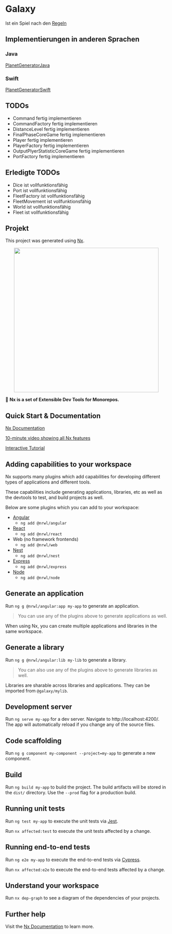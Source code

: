 # Galaxy

Ist ein Spiel nach den
<a href="http://rswgame.com/de/help/core_game_type.htm" 
   title="mehr Informationen">
    Regeln
</a>

## Implementierungen in anderen Sprachen

### Java
<a href="http://bitbucket.solutio.intern/users/bernd.niklas/repos/planetgeneratorjava/browse" 
   title="PlanetGeneratorJava">
    PlanetGeneratorJava
</a>
### Swift
<a href="http://bitbucket.solutio.intern/users/bernd.niklas/repos/planetgeneratorswift/browse" 
   title="PlanetGeneratorSwift">
    PlanetGeneratorSwift
</a>

## TODOs
- Command fertig implementieren
- CommandFactory fertig implementieren
- DistanceLevel fertig implementieren
- FinalPhaseCoreGame fertig implementieren
- Player fertig implementieren
- PlayerFactory fertig implementieren
- OutputPlyerStatisticCoreGame fertig implementieren
- PortFactory fertig implementieren

## Erledigte TODOs
- Dice ist vollfunktionsfähig
- Port ist vollfunktionsfähig
- FleetFactory ist vollfunktionsfähig
- FleetMovement ist vollfunktionsfähig
- World ist vollfunktionsfähig
- Fleet ist vollfunktionsfähig


## Projekt

This project was generated using [Nx](https://nx.dev).

<p align="center"><img src="https://raw.githubusercontent.com/nrwl/nx/master/nx-logo.png" width="450"></p>

🔎 **Nx is a set of Extensible Dev Tools for Monorepos.**

## Quick Start & Documentation

[Nx Documentation](https://nx.dev/angular)

[10-minute video showing all Nx features](https://nx.dev/angular/getting-started/what-is-nx)

[Interactive Tutorial](https://nx.dev/angular/tutorial/01-create-application)

## Adding capabilities to your workspace

Nx supports many plugins which add capabilities for developing different types of applications and different tools.

These capabilities include generating applications, libraries, etc as well as the devtools to test, and build projects as well.

Below are some plugins which you can add to your workspace:

- [Angular](https://angular.io)
  - `ng add @nrwl/angular`
- [React](https://reactjs.org)
  - `ng add @nrwl/react`
- Web (no framework frontends)
  - `ng add @nrwl/web`
- [Nest](https://nestjs.com)
  - `ng add @nrwl/nest`
- [Express](https://expressjs.com)
  - `ng add @nrwl/express`
- [Node](https://nodejs.org)
  - `ng add @nrwl/node`

## Generate an application

Run `ng g @nrwl/angular:app my-app` to generate an application.

> You can use any of the plugins above to generate applications as well.

When using Nx, you can create multiple applications and libraries in the same workspace.

## Generate a library

Run `ng g @nrwl/angular:lib my-lib` to generate a library.

> You can also use any of the plugins above to generate libraries as well.

Libraries are sharable across libraries and applications. They can be imported from `@galaxy/mylib`.

## Development server

Run `ng serve my-app` for a dev server. Navigate to http://localhost:4200/. The app will automatically reload if you change any of the source files.

## Code scaffolding

Run `ng g component my-component --project=my-app` to generate a new component.

## Build

Run `ng build my-app` to build the project. The build artifacts will be stored in the `dist/` directory. Use the `--prod` flag for a production build.

## Running unit tests

Run `ng test my-app` to execute the unit tests via [Jest](https://jestjs.io).

Run `nx affected:test` to execute the unit tests affected by a change.

## Running end-to-end tests

Run `ng e2e my-app` to execute the end-to-end tests via [Cypress](https://www.cypress.io).

Run `nx affected:e2e` to execute the end-to-end tests affected by a change.

## Understand your workspace

Run `nx dep-graph` to see a diagram of the dependencies of your projects.

## Further help

Visit the [Nx Documentation](https://nx.dev/angular) to learn more.
